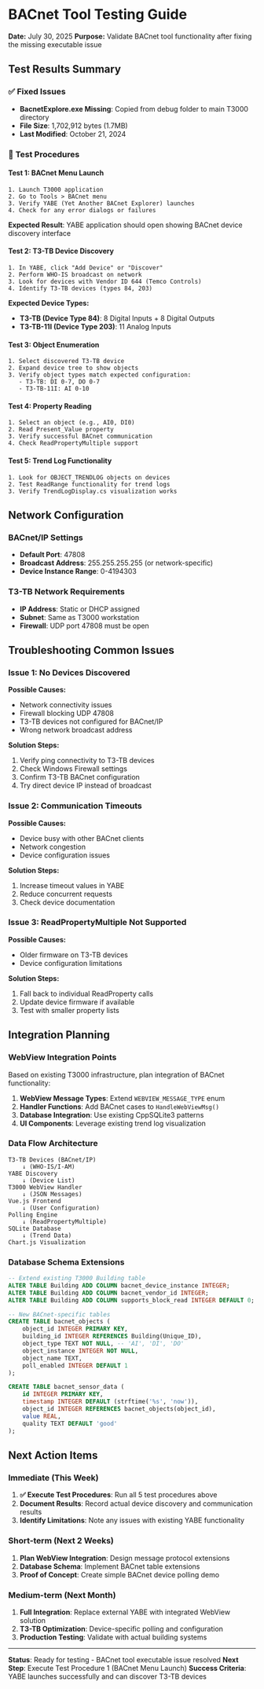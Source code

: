 # BACnet Tool Testing Guide

**Date:** July 30, 2025
**Purpose:** Validate BACnet tool functionality after fixing the missing executable issue

## Test Results Summary

### ✅ **Fixed Issues**
- **BacnetExplore.exe Missing**: Copied from debug folder to main T3000 directory
- **File Size**: 1,702,912 bytes (1.7MB)
- **Last Modified**: October 21, 2024

### 🧪 **Test Procedures**

#### Test 1: BACnet Menu Launch
```
1. Launch T3000 application
2. Go to Tools > BACnet menu
3. Verify YABE (Yet Another BACnet Explorer) launches
4. Check for any error dialogs or failures
```

**Expected Result**: YABE application should open showing BACnet device discovery interface

#### Test 2: T3-TB Device Discovery
```
1. In YABE, click "Add Device" or "Discover"
2. Perform WHO-IS broadcast on network
3. Look for devices with Vendor ID 644 (Temco Controls)
4. Identify T3-TB devices (types 84, 203)
```

**Expected Device Types:**
- **T3-TB (Device Type 84)**: 8 Digital Inputs + 8 Digital Outputs
- **T3-TB-11I (Device Type 203)**: 11 Analog Inputs

#### Test 3: Object Enumeration
```
1. Select discovered T3-TB device
2. Expand device tree to show objects
3. Verify object types match expected configuration:
   - T3-TB: DI 0-7, DO 0-7
   - T3-TB-11I: AI 0-10
```

#### Test 4: Property Reading
```
1. Select an object (e.g., AI0, DI0)
2. Read Present_Value property
3. Verify successful BACnet communication
4. Check ReadPropertyMultiple support
```

#### Test 5: Trend Log Functionality
```
1. Look for OBJECT_TRENDLOG objects on devices
2. Test ReadRange functionality for trend logs
3. Verify TrendLogDisplay.cs visualization works
```

## Network Configuration

### BACnet/IP Settings
- **Default Port**: 47808
- **Broadcast Address**: 255.255.255.255 (or network-specific)
- **Device Instance Range**: 0-4194303

### T3-TB Network Requirements
- **IP Address**: Static or DHCP assigned
- **Subnet**: Same as T3000 workstation
- **Firewall**: UDP port 47808 must be open

## Troubleshooting Common Issues

### Issue 1: No Devices Discovered
**Possible Causes:**
- Network connectivity issues
- Firewall blocking UDP 47808
- T3-TB devices not configured for BACnet/IP
- Wrong network broadcast address

**Solution Steps:**
1. Verify ping connectivity to T3-TB devices
2. Check Windows Firewall settings
3. Confirm T3-TB BACnet configuration
4. Try direct device IP instead of broadcast

### Issue 2: Communication Timeouts
**Possible Causes:**
- Device busy with other BACnet clients
- Network congestion
- Device configuration issues

**Solution Steps:**
1. Increase timeout values in YABE
2. Reduce concurrent requests
3. Check device documentation

### Issue 3: ReadPropertyMultiple Not Supported
**Possible Causes:**
- Older firmware on T3-TB devices
- Device configuration limitations

**Solution Steps:**
1. Fall back to individual ReadProperty calls
2. Update device firmware if available
3. Test with smaller property lists

## Integration Planning

### WebView Integration Points
Based on existing T3000 infrastructure, plan integration of BACnet functionality:

1. **WebView Message Types**: Extend `WEBVIEW_MESSAGE_TYPE` enum
2. **Handler Functions**: Add BACnet cases to `HandleWebViewMsg()`
3. **Database Integration**: Use existing CppSQLite3 patterns
4. **UI Components**: Leverage existing trend log visualization

### Data Flow Architecture
```
T3-TB Devices (BACnet/IP)
    ↓ (WHO-IS/I-AM)
YABE Discovery
    ↓ (Device List)
T3000 WebView Handler
    ↓ (JSON Messages)
Vue.js Frontend
    ↓ (User Configuration)
Polling Engine
    ↓ (ReadPropertyMultiple)
SQLite Database
    ↓ (Trend Data)
Chart.js Visualization
```

### Database Schema Extensions
```sql
-- Extend existing T3000 Building table
ALTER TABLE Building ADD COLUMN bacnet_device_instance INTEGER;
ALTER TABLE Building ADD COLUMN bacnet_vendor_id INTEGER;
ALTER TABLE Building ADD COLUMN supports_block_read INTEGER DEFAULT 0;

-- New BACnet-specific tables
CREATE TABLE bacnet_objects (
    object_id INTEGER PRIMARY KEY,
    building_id INTEGER REFERENCES Building(Unique_ID),
    object_type TEXT NOT NULL, -- 'AI', 'DI', 'DO'
    object_instance INTEGER NOT NULL,
    object_name TEXT,
    poll_enabled INTEGER DEFAULT 1
);

CREATE TABLE bacnet_sensor_data (
    id INTEGER PRIMARY KEY,
    timestamp INTEGER DEFAULT (strftime('%s', 'now')),
    object_id INTEGER REFERENCES bacnet_objects(object_id),
    value REAL,
    quality TEXT DEFAULT 'good'
);
```

## Next Action Items

### Immediate (This Week)
1. **✅ Execute Test Procedures**: Run all 5 test procedures above
2. **Document Results**: Record actual device discovery and communication results
3. **Identify Limitations**: Note any issues with existing YABE functionality

### Short-term (Next 2 Weeks)
1. **Plan WebView Integration**: Design message protocol extensions
2. **Database Schema**: Implement BACnet table extensions
3. **Proof of Concept**: Create simple BACnet device polling demo

### Medium-term (Next Month)
1. **Full Integration**: Replace external YABE with integrated WebView solution
2. **T3-TB Optimization**: Device-specific polling and configuration
3. **Production Testing**: Validate with actual building systems

---

**Status**: Ready for testing - BACnet tool executable issue resolved
**Next Step**: Execute Test Procedure 1 (BACnet Menu Launch)
**Success Criteria**: YABE launches successfully and can discover T3-TB devices
